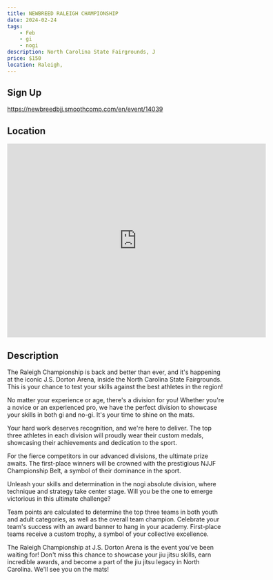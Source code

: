 ```yaml
---
title: NEWBREED RALEIGH CHAMPIONSHIP
date: 2024-02-24
tags:
    - Feb
    - gi 
    - nogi 
description: North Carolina State Fairgrounds, J
price: $150
location: Raleigh,
---
```

## Sign Up
https://newbreedbjj.smoothcomp.com/en/event/14039

## Location
<iframe src="https://www.google.com/maps/embed?pb=!1m18!1m12!1m3!1d12345.6789!2d-78.7211520!3d35.7981935!2m3!1f0!2f0!3f0!3m2!1i1024!2i768!4f13.1!3m3!1m2!1s0x0%3A0x0!2z35.7981935!5e0!3m2!1sen!2sus!4v1234567890" width="600" height="450" style="border:0;" allowfullscreen="" loading="lazy"></iframe>

## Description
The Raleigh Championship is back and better than ever, and it's happening at the iconic J.S. Dorton Arena, inside the North Carolina State Fairgrounds. This is your chance to test your skills against the best athletes in the region!


No matter your experience or age, there's a division for you! Whether you're a novice or an experienced pro, we have the perfect division to showcase your skills in both gi and no-gi. It's your time to shine on the mats.


Your hard work deserves recognition, and we're here to deliver. The top three athletes in each division will proudly wear their custom medals, showcasing their achievements and dedication to the sport.


For the fierce competitors in our advanced divisions, the ultimate prize awaits. The first-place winners will be crowned with the prestigious NJJF Championship Belt, a symbol of their dominance in the sport.


Unleash your skills and determination in the nogi absolute division, where technique and strategy take center stage. Will you be the one to emerge victorious in this ultimate challenge?


Team points are calculated to determine the top three teams in both youth and adult categories, as well as the overall team champion. Celebrate your team's success with an award banner to hang in your academy. First-place teams receive a custom trophy, a symbol of your collective excellence.


The Raleigh Championship at J.S. Dorton Arena is the event you've been waiting for! Don't miss this chance to showcase your jiu jitsu skills, earn incredible awards, and become a part of the jiu jitsu legacy in North Carolina. We'll see you on the mats!